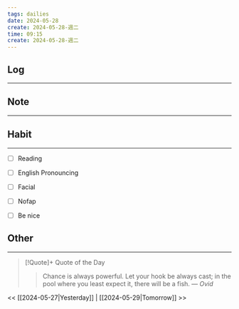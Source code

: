 ```yaml
---
tags: dailies  
date: 2024-05-28
create: 2024-05-28-週二
time: 09:15
create: 2024-05-28-週二
---
```


## Log
---


## Note
---


## Habit
---
- [ ] Reading
- [ ] English Pronouncing
- [ ] Facial
- [ ] Nofap
- [ ] Be nice


## Other
---

> [!Quote]+ Quote of the Day
> > Chance is always powerful. Let your hook be always cast; in the pool where you least expect it, there will be a fish.
> — <cite>Ovid</cite>

<< [[2024-05-27|Yesterday]] | [[2024-05-29|Tomorrow]] >>